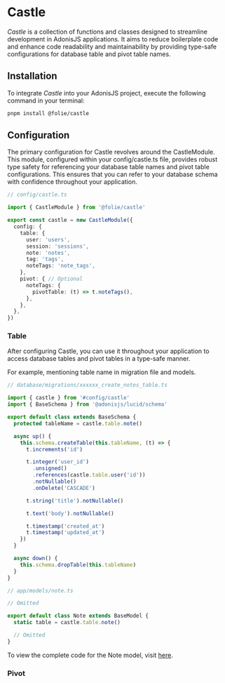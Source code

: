 # Castle

*Castle* is a collection of functions and classes designed to streamline development in AdonisJS applications. It aims to reduce boilerplate code and enhance code readability and maintainability by providing type-safe configurations for database table and pivot table names.


## Installation

To integrate *Castle* into your AdonisJS project, execute the following command in your terminal:

```bash
pnpm install @folie/castle
```

## Configuration

The primary configuration for Castle revolves around the CastleModule. This module, configured within your config/castle.ts file,
provides robust type safety for referencing your database table names and pivot table configurations. This ensures that you can 
refer to your database schema with confidence throughout your application.

```ts
// config/castle.ts

import { CastleModule } from '@folie/castle'

export const castle = new CastleModule({
  config: {
    table: {
      user: 'users',
      session: 'sessions',
      note: 'notes',
      tag: 'tags',
      noteTags: 'note_tags',
    },
    pivot: { // Optional
      noteTags: {
        pivotTable: (t) => t.noteTags(),
      },
    },
  },
})
```

### Table

After configuring Castle, you can use it throughout your application to access database tables and pivot tables in a type-safe manner.

For example, mentioning table name in migration file and models.

```ts
// database/migrations/xxxxxx_create_notes_table.ts

import { castle } from '#config/castle'
import { BaseSchema } from '@adonisjs/lucid/schema'

export default class extends BaseSchema {
  protected tableName = castle.table.note()

  async up() {
    this.schema.createTable(this.tableName, (t) => {
      t.increments('id')

      t.integer('user_id')
        .unsigned()
        .references(castle.table.user('id'))
        .notNullable()
        .onDelete('CASCADE')

      t.string('title').notNullable()

      t.text('body').notNullable()

      t.timestamp('created_at')
      t.timestamp('updated_at')
    })
  }

  async down() {
    this.schema.dropTable(this.tableName)
  }
}
```

```ts
// app/models/note.ts

// Omitted

export default class Note extends BaseModel {
  static table = castle.table.note()

  // Omitted
}
```

To view the complete code for the Note model, visit [here](https://github.com/mohitxskull/Folie/blob/main/playground/backend/app/models/note.ts).

### Pivot 